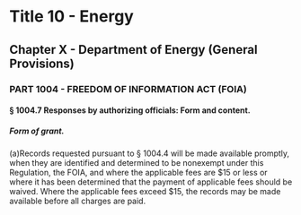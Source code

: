 
# Title 10 - Energy
## Chapter X - Department of Energy (General Provisions)
### PART 1004 - FREEDOM OF INFORMATION ACT (FOIA)
#### § 1004.7 Responses by authorizing officials: Form and content.
##### Form of grant.

(a)Records requested pursuant to § 1004.4 will be made available promptly, when they are identified and determined to be nonexempt under this Regulation, the FOIA, and where the applicable fees are $15 or less or where it has been determined that the payment of applicable fees should be waived. Where the applicable fees exceed $15, the records may be made available before all charges are paid.
